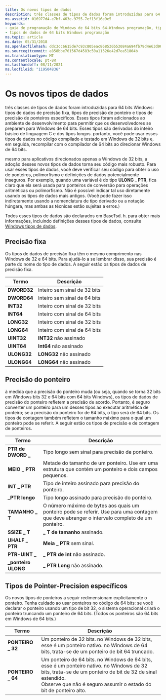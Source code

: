 ```yaml
---
title: Os novos tipos de dados
description: três classes de tipos de dados foram introduzidas para 64 bits Windows tipos de dados de precisão fixa, tipos de precisão de ponteiro e tipos de precisão de ponteiros específicos.
ms.assetid: 016977d4-e7bf-463e-9755-7ef13f16e9e5
keywords:
- guia de programação de Windows de 64 bits 64-Windows programação, tipos de dados
- tipos de dados de 64 bits Windows programação
ms.topic: article
ms.date: 05/31/2018
ms.openlocfilehash: ddc3cc6615de7c93c805eac868536b53084a694fb79d4e63d908716eb026eb71
ms.sourcegitcommit: e858bbe701567d4583c50a11326e42d7ea51804b
ms.translationtype: MT
ms.contentlocale: pt-BR
ms.lasthandoff: 08/11/2021
ms.locfileid: "119504836"
---
```

# <a name="the-new-data-types"></a>Os novos tipos de dados

três classes de tipos de dados foram introduzidas para 64 bits Windows: tipos de dados de precisão fixa, tipos de precisão de ponteiro e tipos de precisão de ponteiros específicos. Esses tipos foram adicionados ao ambiente de desenvolvimento para permitir que os desenvolvedores se preparem para Windows de 64 bits. Esses tipos são derivados do inteiro básico de linguagem C e dos tipos longos. portanto, você pode usar esses tipos de dados no código compilado e testado em Windows de 32 bits e, em seguida, recompilar com o compilador de 64 bits ao direcionar Windows de 64 bits.

mesmo para aplicativos direcionados apenas a Windows de 32 bits, a adoção desses novos tipos de dados torna seu código mais robusto. Para usar esses tipos de dados, você deve verificar seu código para obter o uso de ponteiros, polimorfismo e definições de dados potencialmente inseguros. Por exemplo, quando uma variável é do tipo **ULONG \_ PTR**, fica claro que ela será usada para ponteiros de conversão para operações aritméticas ou polimorfismo. Não é possível indicar tal uso diretamente usando os tipos de dados mais antigos. (Você pode fazer isso indiretamente usando a nomenclatura de tipo derivado ou a notação húngara, mas ambas as técnicas estão sujeitas a erros.)

Todos esses tipos de dados são declarados em BaseTsd. h. para obter mais informações, incluindo definições desses tipos de dados, consulte [Windows tipos de dados](/windows/desktop/WinProg/windows-data-types).

## <a name="fixed-precision"></a>Precisão fixa

Os tipos de dados de precisão fixa têm o mesmo comprimento nas Windows de 32 e 64 bits. Para ajudá-lo a se lembrar disso, sua precisão é parte do nome do tipo de dados. A seguir estão os tipos de dados de precisão fixa.



| Termo                                                                       | Descrição                        |
|----------------------------------------------------------------------------|------------------------------------|
| <span id="DWORD32"></span><span id="dword32"></span>**DWORD32**<br/> | Inteiro sem sinal de 32 bits<br/> |
| <span id="DWORD64"></span><span id="dword64"></span>**DWORD64**<br/> | Inteiro sem sinal de 64 bits<br/> |
| <span id="INT32"></span><span id="int32"></span>**INT32**<br/>       | Inteiro com sinal de 32 bits<br/>   |
| <span id="INT64"></span><span id="int64"></span>**INT64**<br/>       | Inteiro com sinal de 64 bits<br/>   |
| <span id="LONG32"></span><span id="long32"></span>**LONG32**<br/>    | Inteiro com sinal de 32 bits<br/>   |
| <span id="LONG64"></span><span id="long64"></span>**LONG64**<br/>    | Inteiro com sinal de 64 bits<br/>   |
| <span id="UINT32"></span><span id="uint32"></span>**UINT32**<br/>    | **INT32** não assinado<br/>      |
| <span id="UINT64"></span><span id="uint64"></span>**UINT64**<br/>    | **Int64** não assinado<br/>      |
| <span id="ULONG32"></span><span id="ulong32"></span>**ULONG32**<br/> | **LONG32** não assinado<br/>     |
| <span id="ULONG64"></span><span id="ulong64"></span>**ULONG64**<br/> | **LONG64** não assinado<br/>     |



 

## <a name="pointer-precision"></a>Precisão do ponteiro

à medida que a precisão do ponteiro muda (ou seja, quando se torna 32 bits em Windows bits 32 e 64 bits com 64 bits Windows), os tipos de dados de precisão do ponteiro refletem a precisão de acordo. Portanto, é seguro converter um ponteiro para um desses tipos ao executar aritmética de ponteiro; se a precisão do ponteiro for de 64 bits, o tipo será de 64 bits. Os tipos de contagem também refletem o tamanho máximo para o qual um ponteiro pode se referir. A seguir estão os tipos de precisão e de contagem de ponteiros.



| Termo                                                                              | Descrição                                                                                                                      |
|-----------------------------------------------------------------------------------|----------------------------------------------------------------------------------------------------------------------------------|
| <span id="DWORD_PTR"></span><span id="dword_ptr"></span>**PTR de DWORD \_**<br/> | Tipo longo sem sinal para precisão de ponteiro.<br/>                                                                             |
| <span id="HALF_PTR"></span><span id="half_ptr"></span>**MEIO \_ PTR**<br/>    | Metade do tamanho de um ponteiro. Use em uma estrutura que contém um ponteiro e dois campos pequenos.<br/>                      |
| <span id="INT_PTR"></span><span id="int_ptr"></span>**INT \_ PTR**<br/>       | Tipo de inteiro assinado para precisão do ponteiro.<br/>                                                                            |
| <span id="LONG_PTR"></span><span id="long_ptr"></span>**\_PTR longo**<br/>    | Tipo longo assinado para precisão do ponteiro.<br/>                                                                               |
| <span id="SIZE_T"></span><span id="size_t"></span>**TAMANHO \_ T**<br/>          | O número máximo de bytes aos quais um ponteiro pode se referir. Use para uma contagem que deve abranger o intervalo completo de um ponteiro.<br/> |
| <span id="SSIZE_T"></span><span id="ssize_t"></span>**SSIZE \_ T**<br/>       | **\_ T de tamanho** assinado.<br/>                                                                                                   |
| <span id="UHALF_PTR"></span><span id="uhalf_ptr"></span>**UHALF \_ PTR**<br/> | **Meia \_ PTR** sem sinal.<br/>                                                                                               |
| <span id="UINT_PTR"></span><span id="uint_ptr"></span>**PTR-UINT \_**<br/>    | **\_ PTR de int** não assinado.<br/>                                                                                                |
| <span id="ULONG_PTR"></span><span id="ulong_ptr"></span>**\_ponteiro ULONG**<br/> | **\_ PTR Long** não assinado.<br/>                                                                                               |



 

## <a name="specific-pointer-precision-types"></a>Tipos de Pointer-Precision específicos

Os novos tipos de ponteiros a seguir redimensionam explicitamente o ponteiro. Tenha cuidado ao usar ponteiros no código de 64 bits: se você declarar o ponteiro usando um tipo de bit 32, o sistema operacional criará o ponteiro truncando um ponteiro de 64 bits. (Todos os ponteiros são 64 bits em Windows de 64 bits.)



| Termo                                                                                 | Descrição                                                                                                                                                                                                            |
|--------------------------------------------------------------------------------------|------------------------------------------------------------------------------------------------------------------------------------------------------------------------------------------------------------------------|
| <span id="POINTER_32"></span><span id="pointer_32"></span>**PONTEIRO \_ 32**<br/> | Um ponteiro de 32 bits. no Windows de 32 bits, esse é um ponteiro nativo. no Windows de 64 bits, trata-se de um ponteiro de bit 64 truncado.<br/>                                                                                       |
| <span id="POINTER_64"></span><span id="pointer_64"></span>**PONTEIRO \_ 64**<br/> | Um ponteiro de 64 bits. no Windows de 64 bits, esse é um ponteiro nativo. no Windows de 32 bits, trata-se de um ponteiro de bit de 32 de sinal estendido. <br/> Observe que não é seguro assumir o estado do bit de ponteiro alto.<br/> |



 

 

